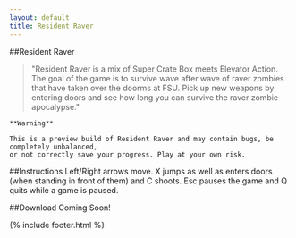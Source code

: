 ```yaml
---
layout: default
title: Resident Raver
---
```


<link href="styles.css" rel="stylesheet" type="text/css">

<meta name="viewport" content="width=device-width;
	initial-scale=1; maximum-scale=1; user-scalable=0;"/>

<script src='game.min.js'></script>

##Resident Raver

>"Resident Raver is a mix of Super Crate Box meets Elevator Action. The goal of the game is to survive wave after wave of raver zombies that have taken over the doorms at FSU. Pick up new weapons by entering doors and see how long you can survive the raver zombie apocalypse."

    **Warning**

    This is a preview build of Resident Raver and may contain bugs, be completely unbalanced,
    or not correctly save your progress. Play at your own risk.
<div style="margin-left:25px">
<div id="game-container">
    <canvas id="canvas"></canvas>
    <div id="controls">
        <div class="button" id="buttonLeft"></div>
        <div class="button" id="buttonRight"></div>
        <div class="button" id="buttonShoot"></div>
        <div class="button" id="buttonJump"></div>
    </div>
</div>
</div>
##Instructions
Left/Right arrows move. X jumps as well as enters doors (when standing in front of them) and C shoots. Esc pauses the game and Q quits while a game is paused.

##Download
Coming Soon!

{% include footer.html %}

